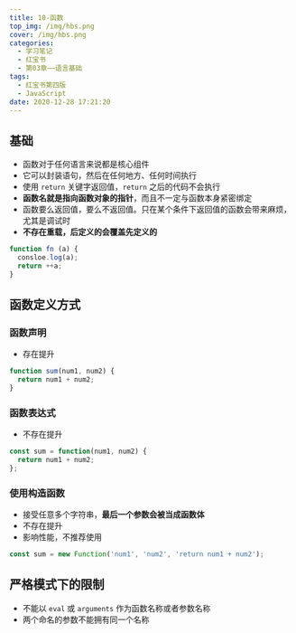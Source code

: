 ```yaml
---
title: 10-函数
top_img: /img/hbs.png
cover: /img/hbs.png
categories:
  - 学习笔记
  - 红宝书
  - 第03章——语言基础
tags:
  - 红宝书第四版
  - JavaScript
date: 2020-12-28 17:21:20
---
```


## 基础

- 函数对于任何语言来说都是核心组件
- 它可以封装语句，然后在任何地方、任何时间执行
- 使用 `return` 关键字返回值，`return` 之后的代码不会执行
- **函数名就是指向函数对象的指针**，而且不一定与函数本身紧密绑定
- 函数要么返回值，要么不返回值。只在某个条件下返回值的函数会带来麻烦，尤其是调试时
- **不存在重载，后定义的会覆盖先定义的**

```js
function fn (a) {
  consloe.log(a);
  return ++a;
}
```

## 函数定义方式

### 函数声明

- 存在提升

```js
function sum(num1, num2) {
  return num1 + num2;
}
```

### 函数表达式

- 不存在提升

```js
const sum = function(num1, num2) {
  return num1 + num2;
};
```

### 使用构造函数

- 接受任意多个字符串，**最后一个参数会被当成函数体**
- 不存在提升
- 影响性能，不推荐使用

```js
const sum = new Function('num1', 'num2', 'return num1 + num2');
```



## 严格模式下的限制

- 不能以 `eval` 或 `arguments` 作为函数名称或者参数名称
- 两个命名的参数不能拥有同一个名称